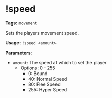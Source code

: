 # !speed

**Tags:** `movement`

Sets the players movement speed.

**Usage**: `!speed <amount>`

**Parameters**:
- `amount`: The speed at which to set the player
  - Options: 0 - 255
    - 0: Bound
    - 40: Normal Speed
    - 80: Flee Speed
    - 255: Hyper Speed
